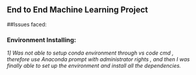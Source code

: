 ## End to End Machine Learning Project

##Issues faced:
### Environment Installing:

*1] Was  not able to setup conda environment through vs code cmd , therefore use  Anaconda prompt with administrator rights , and then I was finally able to set up the environment and install all the dependencies.*
